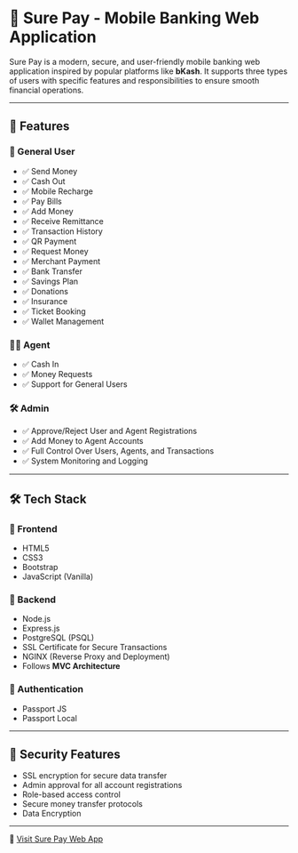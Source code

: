# 💸 Sure Pay - Mobile Banking Web Application

Sure Pay is a modern, secure, and user-friendly mobile banking web application inspired by popular platforms like **bKash**. It supports three types of users with specific features and responsibilities to ensure smooth financial operations.

---

## 🌟 Features

### 👤 General User
- ✅ Send Money
- ✅ Cash Out
- ✅ Mobile Recharge
- ✅ Pay Bills
- ✅ Add Money
- ✅ Receive Remittance
- ✅ Transaction History
- ✅ QR Payment
- ✅ Request Money
- ✅ Merchant Payment
- ✅ Bank Transfer
- ✅ Savings Plan
- ✅ Donations
- ✅ Insurance
- ✅ Ticket Booking
- ✅ Wallet Management

### 🧑‍💼 Agent
- ✅ Cash In
- ✅ Money Requests
- ✅ Support for General Users

### 🛠️ Admin
- ✅ Approve/Reject User and Agent Registrations
- ✅ Add Money to Agent Accounts
- ✅ Full Control Over Users, Agents, and Transactions
- ✅ System Monitoring and Logging

---

## 🛠 Tech Stack

### 🔹 Frontend
- HTML5
- CSS3
- Bootstrap
- JavaScript (Vanilla)

### 🔹 Backend
- Node.js
- Express.js
- PostgreSQL (PSQL)
- SSL Certificate for Secure Transactions
- NGINX (Reverse Proxy and Deployment)
- Follows **MVC Architecture**


### 🔹 Authentication
- Passport JS
- Passport Local


---

## 🔐 Security Features
- SSL encryption for secure data transfer
- Admin approval for all account registrations
- Role-based access control
- Secure money transfer protocols
- Data Encryption

---
🔗 [Visit Sure Pay Web App](https://surepay.vercel.app/)


